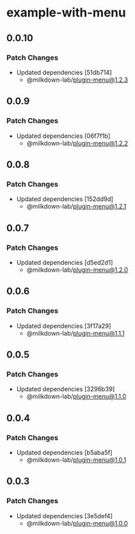 # example-with-menu

## 0.0.10

### Patch Changes

- Updated dependencies [51db714]
  - @milkdown-lab/plugin-menu@1.2.3

## 0.0.9

### Patch Changes

- Updated dependencies [06f7f1b]
  - @milkdown-lab/plugin-menu@1.2.2

## 0.0.8

### Patch Changes

- Updated dependencies [152dd9d]
  - @milkdown-lab/plugin-menu@1.2.1

## 0.0.7

### Patch Changes

- Updated dependencies [d5ed2d1]
  - @milkdown-lab/plugin-menu@1.2.0

## 0.0.6

### Patch Changes

- Updated dependencies [3f17a29]
  - @milkdown-lab/plugin-menu@1.1.1

## 0.0.5

### Patch Changes

- Updated dependencies [3296b39]
  - @milkdown-lab/plugin-menu@1.1.0

## 0.0.4

### Patch Changes

- Updated dependencies [b5aba5f]
  - @milkdown-lab/plugin-menu@1.0.1

## 0.0.3

### Patch Changes

- Updated dependencies [3e5def4]
  - @milkdown-lab/plugin-menu@1.0.0
